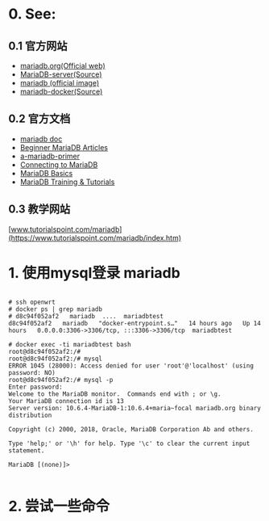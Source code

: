 # 0. See:
## 0.1 官方网站
- [mariadb.org(Official web)](https://mariadb.org/)
- [MariaDB-server(Source) ](https://github.com/MariaDB/server)
- [mariadb (official image)](https://hub.docker.com/_/mariadb)
- [mariadb-docker(Source)](https://github.com/MariaDB/mariadb-docker)

## 0.2 官方文档
- [mariadb doc](https://mariadb.org/documentation/)
- [Beginner MariaDB Articles](https://mariadb.com/kb/en/beginner-mariadb-articles/)
- [a-mariadb-primer](https://mariadb.com/kb/en/a-mariadb-primer/)
- [Connecting to MariaDB](https://mariadb.com/kb/en/connecting-to-mariadb/)
- [MariaDB Basics](https://mariadb.com/kb/en/mariadb-basics/)
- [MariaDB Training & Tutorials](https://mariadb.com/kb/en/training-tutorials/)

## 0.3 教学网站
[www.tutorialspoint.com/mariadb](https://www.tutorialspoint.com/mariadb/index.htm)


# 1. 使用mysql登录 mariadb

```

# ssh openwrt
# docker ps | grep mariadb
# d8c94f052af2   mariadb  ....  mariadbtest
d8c94f052af2   mariadb   "docker-entrypoint.s…"   14 hours ago   Up 14 hours   0.0.0.0:3306->3306/tcp, :::3306->3306/tcp  mariadbtest

# docker exec -ti mariadbtest bash 
root@d8c94f052af2:/# 
root@d8c94f052af2:/# mysql
ERROR 1045 (28000): Access denied for user 'root'@'localhost' (using password: NO)
root@d8c94f052af2:/# mysql -p    
Enter password: 
Welcome to the MariaDB monitor.  Commands end with ; or \g.
Your MariaDB connection id is 13
Server version: 10.6.4-MariaDB-1:10.6.4+maria~focal mariadb.org binary distribution

Copyright (c) 2000, 2018, Oracle, MariaDB Corporation Ab and others.

Type 'help;' or '\h' for help. Type '\c' to clear the current input statement.

MariaDB [(none)]> 


```

# 2. 尝试一些命令
  






